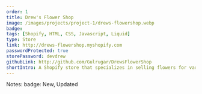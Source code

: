 ```yaml
---
order: 1
title: Drew's Flower Shop
image: /images/projects/project-1/drews-flowershop.webp
badge:
tags: [Shopify, HTML, CSS, Javascript, Liquid]
type: Store
link: http://drews-flowershop.myshopify.com
passwordProtected: true
storePassword: devdrew
githubLink: http://github.com/Gulrugar/DrewsFlowerShop
shortIntro: A Shopify store that specializes in selling flowers for various occasions
---
```


Notes:
badge: New, Updated
